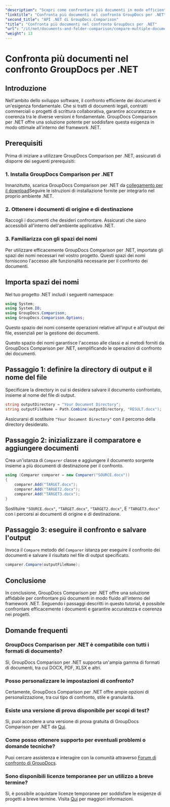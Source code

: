 ```yaml
---
"description": "Scopri come confrontare più documenti in modo efficiente utilizzando GroupDocs Comparison per .NET. Segui la nostra guida passo passo per un'integrazione perfetta."
"linktitle": "Confronta più documenti nel confronto GroupDocs per .NET"
"second_title": "API .NET di GroupDocs.Comparison"
"title": "Confronta più documenti nel confronto GroupDocs per .NET"
"url": "/it/net/documents-and-folder-comparison/compare-multiple-documents-dotnet/"
"weight": 13
---
```


# Confronta più documenti nel confronto GroupDocs per .NET

## Introduzione
Nell'ambito dello sviluppo software, il confronto efficiente dei documenti è un'esigenza fondamentale. Che si tratti di documenti legali, contratti commerciali o progetti di scrittura collaborativa, garantire accuratezza e coerenza tra le diverse versioni è fondamentale. GroupDocs Comparison per .NET offre una soluzione potente per soddisfare questa esigenza in modo ottimale all'interno del framework .NET.
## Prerequisiti
Prima di iniziare a utilizzare GroupDocs Comparison per .NET, assicurati di disporre dei seguenti prerequisiti:
### 1. Installa GroupDocs Comparison per .NET
Innanzitutto, scarica GroupDocs Comparison per .NET da [collegamento per il download](https://releases.groupdocs.com/comparison/net/)Seguire le istruzioni di installazione fornite per integrarlo nel proprio ambiente .NET.
### 2. Ottenere i documenti di origine e di destinazione
Raccogli i documenti che desideri confrontare. Assicurati che siano accessibili all'interno dell'ambiente applicativo .NET.
### 3. Familiarizza con gli spazi dei nomi
Per utilizzare efficacemente GroupDocs Comparison per .NET, importate gli spazi dei nomi necessari nel vostro progetto. Questi spazi dei nomi forniscono l'accesso alle funzionalità necessarie per il confronto dei documenti.

## Importa spazi dei nomi
Nel tuo progetto .NET includi i seguenti namespace:

```csharp
using System;
using System.IO;
using GroupDocs.Comparison;
using GroupDocs.Comparison.Options;
```
Questo spazio dei nomi consente operazioni relative all'input e all'output dei file, essenziali per la gestione dei documenti.

Questo spazio dei nomi garantisce l'accesso alle classi e ai metodi forniti da GroupDocs Comparison per .NET, semplificando le operazioni di confronto dei documenti.
## Passaggio 1: definire la directory di output e il nome del file
Specificare la directory in cui si desidera salvare il documento confrontato, insieme al nome del file di output.
```csharp
string outputDirectory = "Your Document Directory";
string outputFileName = Path.Combine(outputDirectory, "RESULT.docx");
```
Assicurarsi di sostituire `"Your Document Directory"` con il percorso della directory desiderato.
## Passaggio 2: inizializzare il comparatore e aggiungere documenti
Crea un'istanza di `Comparer` classe e aggiungere il documento sorgente insieme a più documenti di destinazione per il confronto.
```csharp
using (Comparer comparer = new Comparer("SOURCE.docx"))
{
    comparer.Add("TARGET.docx");
    comparer.Add("TARGET2.docx");
    comparer.Add("TARGET3.docx");
}
```
Sostituire `"SOURCE.docx"`, `"TARGET.docx"`, `"TARGET2.docx"`, E `"TARGET3.docx"` con i percorsi ai documenti di origine e di destinazione.
## Passaggio 3: eseguire il confronto e salvare l'output
Invoca il `Compare` metodo del `Comparer` istanza per eseguire il confronto dei documenti e salvare il risultato nel file di output specificato.
```csharp
comparer.Compare(outputFileName);
```

## Conclusione
In conclusione, GroupDocs Comparison per .NET offre una soluzione affidabile per confrontare più documenti in modo fluido all'interno del framework .NET. Seguendo i passaggi descritti in questo tutorial, è possibile confrontare efficacemente i documenti e garantire accuratezza e coerenza nei progetti.
## Domande frequenti
### GroupDocs Comparison per .NET è compatibile con tutti i formati di documento?
Sì, GroupDocs Comparison per .NET supporta un'ampia gamma di formati di documenti, tra cui DOCX, PDF, XLSX e altri.
### Posso personalizzare le impostazioni di confronto?
Certamente, GroupDocs Comparison per .NET offre ampie opzioni di personalizzazione, tra cui tipo di confronto, stile e granularità.
### Esiste una versione di prova disponibile per scopi di test?
Sì, puoi accedere a una versione di prova gratuita di GroupDocs Comparison per .NET da [Qui](https://releases.groupdocs.com/).
### Come posso ottenere supporto per eventuali problemi o domande tecniche?
Puoi cercare assistenza e interagire con la comunità attraverso [Forum di confronto di GroupDocs](https://forum.groupdocs.com/c/comparison/12).
### Sono disponibili licenze temporanee per un utilizzo a breve termine?
Sì, è possibile acquistare licenze temporanee per soddisfare le esigenze di progetti a breve termine. Visita [Qui](https://purchase.groupdocs.com/temporary-license/) per maggiori informazioni.